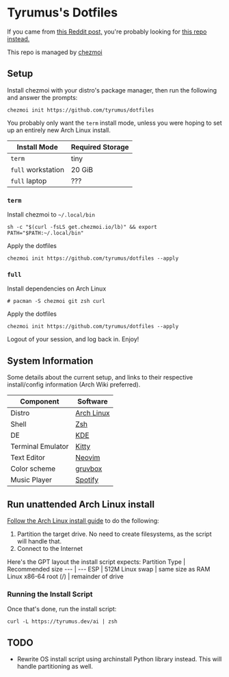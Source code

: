 # Tyrumus's Dotfiles

If you came from [this Reddit post,](https://www.reddit.com/r/unixporn/comments/6drt6c/awesomewm_noobs_paradise/) you're probably looking for [this repo instead.](https://github.com/tyrumus/dotfiles-old)

This repo is managed by [chezmoi](https://www.chezmoi.io/)

## Setup

Install chezmoi with your distro's package manager, then run the following and answer the prompts:
```
chezmoi init https://github.com/tyrumus/dotfiles
```

You probably only want the `term` install mode, unless you were hoping to set up an entirely new Arch Linux install.

Install Mode | Required Storage
--- | ---
`term` | tiny
`full` workstation | 20 GiB
`full` laptop | ???

### `term`

Install chezmoi to `~/.local/bin`
```
sh -c "$(curl -fsLS get.chezmoi.io/lb)" && export PATH="$PATH:~/.local/bin"
```

Apply the dotfiles
```
chezmoi init https://github.com/tyrumus/dotfiles --apply
```

### `full`

Install dependencies on Arch Linux
```
# pacman -S chezmoi git zsh curl
```

Apply the dotfiles
```
chezmoi init https://github.com/tyrumus/dotfiles --apply
```

Logout of your session, and log back in. Enjoy!

## System Information

Some details about the current setup, and links to their respective install/config information (Arch Wiki preferred).

Component | Software
--- | ---
Distro | [Arch Linux](https://archlinux.org/)
Shell | [Zsh](https://wiki.archlinux.org/title/Zsh)
DE | [KDE](https://wiki.archlinux.org/title/KDE)
Terminal Emulator | [Kitty](https://wiki.archlinux.org/title/Kitty)
Text Editor | [Neovim](https://wiki.archlinux.org/title/Neovim)
Color scheme | [gruvbox](https://github.com/morhetz/gruvbox)
Music Player | [Spotify](https://wiki.archlinux.org/title/Spotify)

## Run unattended Arch Linux install

[Follow the Arch Linux install guide](https://wiki.archlinux.org/title/Installation_guide) to do the following:
1) Partition the target drive. No need to create filesystems, as the script will handle that.
2) Connect to the Internet

Here's the GPT layout the install script expects:
Partition Type | Recommended size
--- | ---
ESP | 512M
Linux swap | same size as RAM
Linux x86-64 root (/) | remainder of drive

### Running the Install Script

Once that's done, run the install script:
```
curl -L https://tyrumus.dev/ai | zsh
```

## TODO

- Rewrite OS install script using archinstall Python library instead. This will handle partitioning as well.
